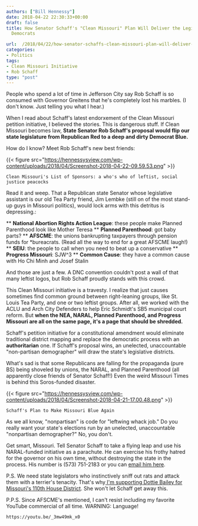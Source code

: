 ```yaml
---
authors: ["Bill Hennessy"]
date: 2018-04-22 22:30:33+00:00
draft: false
title: How Senator Schaff's "Clean Missouri" Plan Will Deliver the Legislature to
  Democrats

url:  /2018/04/22/how-senator-schaffs-clean-missouri-plan-will-deliver-the-legislature-to-democrats/
categories:
- Politics
tags:
- Clean Missouri Initiative
- Rob Schaff
type: "post"
---
```





People who spend a lot of time in Jefferson City say Rob Schaff is so consumed with Governor Greitens that he's completely lost his marbles. (I don't know. Just telling you what I hear.)







When I read about Schaff's latest
    endorxement of the Clean Missouri petition initiative, I believed the stories. This is dangerous stuff. If Clean Missouri becomes law, **State Senator Rob Schaff's proposal would flip our state legislature from Republican Red to a deep and dirty Democrat Blue.**







How do I know? Meet Rob Schaff's new best friends:





{{< figure src="https://hennessysview.com/wp-content/uploads/2018/04/Screenshot-2018-04-22-09.59.53.png" >}}

    Clean Missouri's List of Sponsors: a who's who of leftist, social justice peacocks






Read it and weep. That a Republican state Senator whose legislative assistant is our old Tea Party friend, Jim Lembke (still
    on of the most stand-up guys in Missouri politics), would lock arms with this detritus is depressing.:








** **National Abortion Rights Action League**: these people make Planned Parenthood look like Mother Teresa
** **Planned Parenthood**: got baby parts?
** **AFSCME**: the unions bankrupting taxpayers through pension funds for
*bureacrats. (Read all the way to end for a great AFSCME laugh!)
** **SEIU**: the people to call when you need to beat up a conservative
** **Progress Missouri**: SJW^3
** **Common Cause**: they have a common cause with Ho Chi Minh and Josef Stalin






And those are just a few. A DNC convention couldn't post a wall of that many leftist logos, but Rob Schaff proudly stands with this crowd. 







This Clean Missouri initiative is a travesty. I realize that just causes sometimes find common ground between right-leaning groups, like St. Louis Tea Party, and one or two leftist groups. After all, we worked with the ACLU and Arch City Defenders to help Eric Schmidt's SB5 municipal court reform. But **when the NEA, NARAL, Planned Parenthood, and Progress Missouri are all on the same page, it's a page that should be shredded.**







Schaff's petition initiative for a constitutional amendment would eliminate traditional district mapping and replace the democratic process with an **authoritarian** one. If Schaff's proposal wins, an unelected, unaccountable "non-partisan demographer" will draw the state's legislative districts. 







What's sad is that some Republicans are falling for the propaganda (pure BS) being shoveled by unions, the NARAL, and Planned Parenthood (all apparently close friends of Senator Schaff!) Even the weird Missouri Times is behind this Soros-funded disaster. 





{{< figure src="https://hennessysview.com/wp-content/uploads/2018/04/Screenshot-2018-04-21-17.00.48.png" >}}

    Schaff's Plan to Make Missouri Blue Again






As we all know, "nonpartisan" is code for "leftwing whack job." Do you really want your state's elections run by an unelected, unaccountable "nonpartisan demographer?" No, you don't. 







Get smart, Missouri. Tell Senator Schaff to take a flying leap and use his NARAL-funded initiative as a parachute. He can exercise his frothy hatred for the governor on his own time, without destroying the state in the process. His number is (573) 751-2183 or you can [email him here](https://www.senate.mo.gov/D34WebApps/Contact.aspx).







P.S. We need state legislators who instinctively sniff out rats and attack them with a terrier's tenacity. That's why[ I'm supporting Dottie Bailey for Missouri's 110th House District](https://hennessysview.com/2018/04/22/a-candidate-with-skin-in-the-game/). She won't let Schaff get away this.







P.P.S. Since AFSCME's mentioned, I can't resist including my favorite YouTube commercial of all time. WARNING: Language!






    https://youtu.be/_3mw49mk_x0


